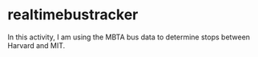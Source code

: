 # realtimebustracker

In this activity, I am using the MBTA bus data to determine stops between Harvard and MIT. 
